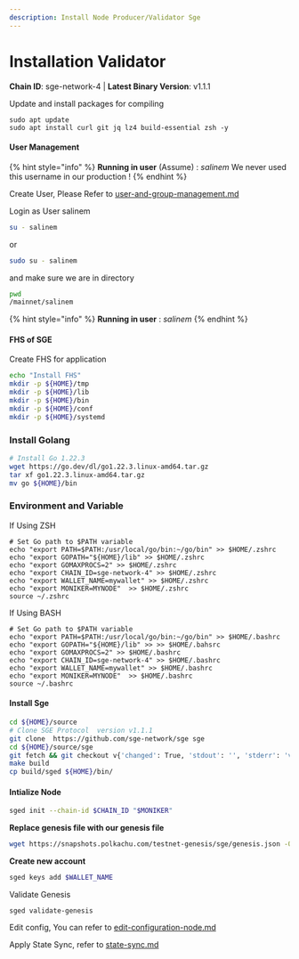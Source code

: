 ```yaml
---
description: Install Node Producer/Validator Sge
---
```


# Installation Validator

**Chain ID**: sge-network-4 | **Latest Binary Version**: v1.1.1

Update and install packages for compiling

```
sudo apt update
sudo apt install curl git jq lz4 build-essential zsh -y
```

#### User Management

{% hint style="info" %}
**Running in user** (Assume) : _salinem_ We never used this username in our production !
{% endhint %}

Create User, Please Refer to [user-and-group-management.md](../../../security/user-and-group-management.md "mention")

Login as User salinem

```bash
su - salinem
```

or

```bash
sudo su - salinem
```

and make sure we are in directory

```bash
pwd
/mainnet/salinem
```

{% hint style="info" %}
**Running in user** : _salinem_
{% endhint %}

#### FHS of SGE

Create FHS for application

```bash
echo "Install FHS"
mkdir -p ${HOME}/tmp
mkdir -p ${HOME}/lib
mkdir -p ${HOME}/bin
mkdir -p ${HOME}/conf
mkdir -p ${HOME}/systemd
```

### Install Golang

```bash
# Install Go 1.22.3
wget https://go.dev/dl/go1.22.3.linux-amd64.tar.gz
tar xf go1.22.3.linux-amd64.tar.gz
mv go ${HOME}/bin
```


### Environment and Variable
If Using ZSH
```
# Set Go path to $PATH variable
echo "export PATH=$PATH:/usr/local/go/bin:~/go/bin" >> $HOME/.zshrc
echo "export GOPATH="${HOME}/lib" >> $HOME/.zshrc
echo "export GOMAXPROCS=2" >> $HOME/.zshrc
echo "export CHAIN_ID=sge-network-4" >> $HOME/.zshrc
echo "export WALLET_NAME=mywallet" >> $HOME/.zshrc
echo "export MONIKER=MYNODE"  >> $HOME/.zshrc
source ~/.zshrc
```


If Using BASH
```
# Set Go path to $PATH variable
echo "export PATH=$PATH:/usr/local/go/bin:~/go/bin" >> $HOME/.bashrc
echo "export GOPATH="${HOME}/lib" >> >> $HOME/.bahsrc
echo "export GOMAXPROCS=2" >> $HOME/.bashrc
echo "export CHAIN_ID=sge-network-4" >> $HOME/.bashrc
echo "export WALLET_NAME=mywallet" >> $HOME/.bashrc
echo "export MONIKER=MYNODE"  >> $HOME/.bashrc
source ~/.bashrc
```


#### Install Sge


```bash
cd ${HOME}/source
# Clone SGE Protocol  version v1.1.1
git clone  https://github.com/sge-network/sge sge
cd ${HOME}/source/sge
git fetch && git checkout v{'changed': True, 'stdout': '', 'stderr': 'v1.7.0', 'rc': 0, 'cmd': '/app/testnet/sge/bin/sged version', 'start': '2024-06-12 04:16:07.489425', 'end': '2024-06-12 04:16:07.550478', 'delta': '0:00:00.061053', 'msg': '', 'stdout_lines': [], 'stderr_lines': ['v1.7.0'], 'ansible_facts': {'discovered_interpreter_python': '/usr/bin/python3'}, 'failed': False}
make build
cp build/sged ${HOME}/bin/
```

#### Intialize Node

```bash
sged init --chain-id $CHAIN_ID "$MONIKER"
```

**Replace genesis file with our genesis file**

```bash
wget https://snapshots.polkachu.com/testnet-genesis/sge/genesis.json -O $HOME/.sge/config/genesis.json
```

<!-- **Download data Sge / oracle scripts files, and store in $HOME/.sge/files**

```bash
wget -qO- $BIN_FILES_URL | tar xvz -C $HOME/.sge/
``` -->

**Create new account**

```bash
sged keys add $WALLET_NAME
```

Validate Genesis

```
sged validate-genesis
```

Edit config, You can refer to [edit-configuration-node.md](edit-configuration-node.md "mention")

Apply State Sync, refer to [state-sync.md](state-sync.md "mention")
